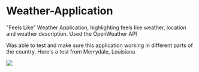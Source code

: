 # Weather-Application
"Feels Like" Weather Application, highlighting feels like weather, location and weather description. Used the OpenWeather API

Was able to test and make sure this application working in different parts of the country. Here's a test from Merrydale, Louisiana



<img src=" " alt=" ">
